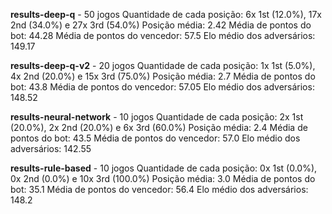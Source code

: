 **results-deep-q** - 50 jogos
Quantidade de cada posição: 6x 1st (12.0%), 17x 2nd (34.0%) e 27x 3rd (54.0%)
Posição média: 2.42
Média de pontos do bot: 44.28
Média de pontos do vencedor: 57.5
Elo médio dos adversários: 149.17

**results-deep-q-v2** - 20 jogos
Quantidade de cada posição: 1x 1st (5.0%), 4x 2nd (20.0%) e 15x 3rd (75.0%)
Posição média: 2.7
Média de pontos do bot: 43.8
Média de pontos do vencedor: 57.05
Elo médio dos adversários: 148.52

**results-neural-network** - 10 jogos
Quantidade de cada posição: 2x 1st (20.0%), 2x 2nd (20.0%) e 6x 3rd (60.0%)
Posição média: 2.4
Média de pontos do bot: 43.5
Média de pontos do vencedor: 57.0
Elo médio dos adversários: 142.55

**results-rule-based** - 10 jogos
Quantidade de cada posição: 0x 1st (0.0%), 0x 2nd (0.0%) e 10x 3rd (100.0%)
Posição média: 3.0
Média de pontos do bot: 35.1
Média de pontos do vencedor: 56.4
Elo médio dos adversários: 148.2
